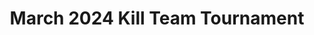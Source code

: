 ---
title: "March 2024 Kill Team Tournament"
description: "Photos from our exciting March tournament"
images:
  - src: "/uploads/march-tournament-1.jpg"
    caption: "Tournament setup"
    alt: "Players setting up for the March Kill Team tournament"
  - src: "/uploads/march-tournament-2.jpg" 
    caption: "Intense battle"
    alt: "Players engaged in tactical combat"
  - src: "/uploads/march-tournament-3.jpg"
    caption: "Winners ceremony"
    alt: "Tournament winners receiving their prizes"
---